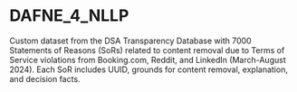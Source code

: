 # DAFNE_4_NLLP
Custom dataset from the DSA Transparency Database with 7000 Statements of Reasons (SoRs) related to content removal due to Terms of Service violations from Booking.com, Reddit, and LinkedIn (March-August 2024). Each SoR includes UUID, grounds for content removal, explanation, and decision facts.

